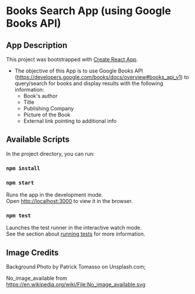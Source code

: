 # Books Search App (using Google Books API)

## App Description
This project was bootstrapped with [Create React App](https://github.com/facebook/create-react-app).

- The objective of this App is to use Google Books API (https://developers.google.com/books/docs/overview#books_api_v1) to query/search for books and display results with the following information:
    - Book's author
    - Title
    - Publishing Company
    - Picture of the Book    
    - External link pointing to additional info

## Available Scripts

In the project directory, you can run:
### `npm install`
### `npm start`

Runs the app in the development mode.<br>
Open [http://localhost:3000](http://localhost:3000) to view it in the browser.

### `npm test`

Launches the test runner in the interactive watch mode.<br>
See the section about [running tests](https://facebook.github.io/create-react-app/docs/running-tests) for more information.

## Image Credits
Background Photo by Patrick Tomasso on Unsplash.com;

No_image_available from https://en.wikipedia.org/wiki/File:No_image_available.svg
